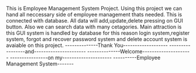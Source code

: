 This is  Employee Management System Project.
Using this project we can hand all neccessary
side of employee management thats needed.
This is connected with database.
All data will add,update,delete pressing on GUI button.
Also we can search data with many cetagories.
Main attraction is this GUI system is handled by
database for this reason login system,register system,
forgot and recover password system and delete account system
is avaiable on this project.
--------------Thank You-------------------
-----------------and----------------------
--------------Welcome---------------------
----------------on my---------------------
----------Employee Management System-------
